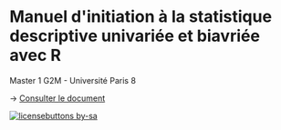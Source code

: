# Manuel d'initiation à la statistique descriptive univariée et biavriée avec R

Master 1 G2M - Université Paris 8

-> [Consulter le document](https://louislrn.github.io/Initiation_R_stats/)

[![licensebuttons by-sa](https://licensebuttons.net/l/by-sa/3.0/88x31.png)](https://creativecommons.org/licenses/by-sa/4.0)


